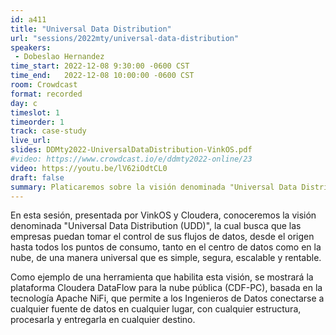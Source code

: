```yaml
---
id: a411
title: "Universal Data Distribution"
url: "sessions/2022mty/universal-data-distribution"
speakers:
 - Dobeslao Hernandez
time_start: 2022-12-08 9:30:00 -0600 CST
time_end:   2022-12-08 10:00:00 -0600 CST
room: Crowdcast
format: recorded
day: c
timeslot: 1
timeorder: 1
track: case-study
live_url: 
slides: DDMty2022-UniversalDataDistribution-VinkOS.pdf
#video: https://www.crowdcast.io/e/ddmty2022-online/23
video: https://youtu.be/lV62iOdtCL0
draft: false
summary: Platicaremos sobre la visión denominada "Universal Data Distribution (UDD)", la cual busca que las empresas puedan tomar el control de sus flujos de datos, desde el origen hasta todos los puntos de consumo.
---
```


En esta sesión, presentada por VinkOS y Cloudera, conoceremos la visión denominada "Universal Data Distribution (UDD)", la cual busca que las empresas puedan tomar el control de sus flujos de datos, desde el origen hasta todos los puntos de consumo, tanto en el centro de datos como en la nube, de una manera universal que es simple, segura, escalable y rentable. 

Como ejemplo de una herramienta que habilita esta visión, se mostrará la plataforma Cloudera DataFlow para la nube pública (CDF-PC), basada en la tecnología Apache NiFi, que permite a los Ingenieros de Datos conectarse a cualquier fuente de datos en cualquier lugar, con cualquier estructura, procesarla y entregarla en cualquier destino.